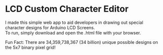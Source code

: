 ﻿# LCD Custom Character Editor
 I made this simple web app to aid developers in drawing out special character designs for Arduino LCD Screens.<br>
 To run, simply download and open the .html file with your browser.

 Fun Fact: There are 34,359,738,367 (34 billion) unique possible designs on the 5x7 binary pixel grid!
